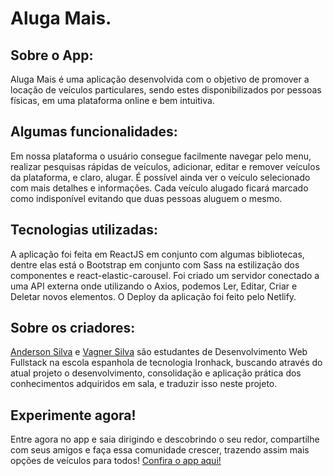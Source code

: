 <h1>
  Aluga Mais.
</h1>
<h2>
  Sobre o App:
</h2>
<p>Aluga Mais é uma aplicação desenvolvida com o objetivo de promover a locação de veículos particulares, sendo estes disponibilizados por pessoas físicas, em uma plataforma online e bem intuitiva.</p>
<h2>
  Algumas funcionalidades:
</h2>
<p>Em nossa plataforma o usuário consegue facilmente navegar pelo menu, realizar pesquisas rápidas de veículos, adicionar, editar e remover veículos da plataforma, e claro, alugar. É possível ainda ver o veículo selecionado com mais detalhes e informações. Cada veículo alugado ficará marcado como indisponível evitando que duas pessoas aluguem o mesmo.</p>
<h2>
  Tecnologias utilizadas:
</h2>
<p>A aplicação foi feita em ReactJS em conjunto com algumas bibliotecas, dentre elas está o Bootstrap em conjunto com Sass na estilização dos componentes e react-elastic-carousel. Foi criado um servidor conectado a uma API externa onde utilizando o Axios, podemos Ler, Editar, Criar e Deletar novos elementos. O Deploy da aplicação foi feito pelo Netlify.</p>
<h2>
  Sobre os criadores:
</h2>
<p><a href="https://github.com/AndySS-Maker">Anderson Silva</a> e <a href="https://github.com/vagnerassilva">Vagner Silva</a> são estudantes de Desenvolvimento Web Fullstack na escola espanhola de tecnologia Ironhack, buscando através do atual projeto o desenvolvimento, consolidação e aplicação prática dos conhecimentos adquiridos em sala, e traduzir isso neste projeto.</p>
<h2>
  Experimente agora!
</h2>
<p>
  Entre agora no app e saia dirigindo e descobrindo o seu redor, compartilhe com seus amigos e faça essa comunidade crescer, trazendo assim mais opções de veículos para todos!
  <a href="https://alugamais.netlify.app/">Confira o app aqui!</a>
